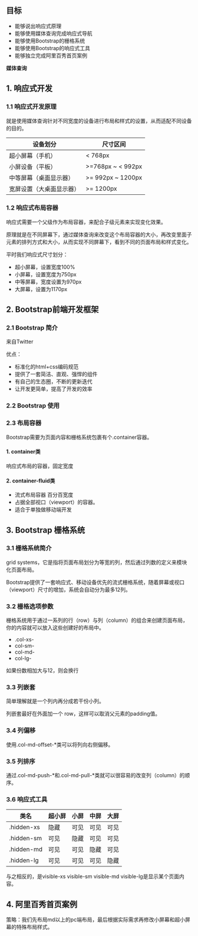 ## 目标

- 能够说出响应式原理
- 能够使用媒体查询完成响应式导航
- 能够使用Bootstrap的栅格系统
- 能够使用Bootstrap的响应式工具
- 能够独立完成阿里百秀首页案例

**媒体查询**

## 1. 响应式开发

### 1.1 响应式开发原理

就是使用媒体查询针对不同宽度的设备进行布局和样式的设置，从而适配不同设备的目的。

| 设备划分                 | 尺寸区间          |
| ------------------------ | ----------------- |
| 超小屏幕（手机）         | < 768px           |
| 小屏设备（平板）         | >=768px ~ < 992px |
| 中等屏幕（桌面显示器）   | >= 992px ~ 1200px |
| 宽屏设置（大桌面显示器） | >= 1200px         |

### 1.2 响应式布局容器

响应式需要一个父级作为布局容器，来配合子级元素来实现变化效果。

原理就是在不同屏幕下，通过媒体查询来改变这个布局容器的大小，再改变里面子元素的排列方式和大小，从而实现不同屏幕下，看到不同的页面布局和样式变化。

平时我们响应式尺寸划分：

- 超小屏幕，设置宽度100%
- 小屏幕，设置宽度为750px
- 中等屏幕，宽度设置为970px
- 大屏幕，设置为1170px

## 2. Bootstrap前端开发框架

### 2.1 Bootstrap 简介

来自Twitter

优点：

- 标准化的html+css编码规范
- 提供了一套简洁、直观、强悍的组件
- 有自己的生态圈，不断的更新迭代
- 让开发更简单，提高了开发的效率

### 2.2 Bootstrap 使用

### 2.3 布局容器

Bootstrap需要为页面内容和栅格系统包裹有个.container容器。

#### 1. container类

响应式布局的容器，固定宽度

#### 2. container-fluid类

- 流式布局容器 百分百宽度
- 占据全部视口（viewport）的容器。
- 适合于单独做移动端开发

## 3. Bootstrap 栅格系统

### 3.1 栅格系统简介

grid systems，它是指将页面布局划分为等宽的列，然后通过列数的定义来模块化页面布局。

Bootstrap提供了一套响应式、移动设备优先的流式栅格系统，随着屏幕或视口（viewport）尺寸的增加，系统会自动分为最多12列。

### 3.2 栅格选项参数

栅格系统用于通过一系列的行（row）与列（column）的组合来创建页面布局，你的内容就可以放入这些创建好的布局中。

- .col-xs-
- col-sm-
- col-md-
- col-lg-

如果份数相加大与12，则会换行

### 3.3 列嵌套

简单理解就是一个列内再分成若干份小列。

列嵌套最好在外面加一个 row，这样可以取消父元素的padding值。

### 3.4 列偏移

使用.col-md-offset-*类可以将列向右侧偏移。

### 3.5 列排序

通过.col-md-push-*和.col-md-pull-*类就可以很容易的改变列（column）的顺序。

### 3.6 响应式工具

| 类名       | 超小屏 | 小屏 | 中屏 | 大屏 |
| ---------- | ------ | ---- | ---- | ---- |
| .hidden-xs | 隐藏   | 可见 | 可见 | 可见 |
| .hidden-sm | 可见   | 隐藏 | 可见 | 可见 |
| .hidden-md | 可见   | 可见 | 隐藏 | 可见 |
| .hidden-lg | 可见   | 可见 | 可见 | 隐藏 |

与之相反的，是visible-xs visible-sm visible-md visible-lg是显示某个页面内容。

## 4. 阿里百秀首页案例

策略：我们先布局md以上的pc端布局，最后根据实际需求再修改小屏幕和超小屏幕的特殊布局样式。

